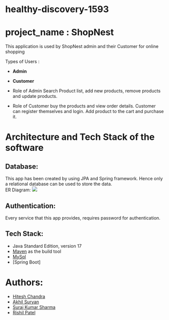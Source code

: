 # healthy-discovery-1593

# project_name : **ShopNest**

This application is used by ShopNest admin and their Customer for online shopping 

Types of Users :
* **Admin**
* **Customer**

* Role of Admin
Search Product list,
add new products,
remove products and update products.

* Role of Customer
buy the products and view order details.
Customer can register themselves and login.
Add product to the cart and purchase it.


# Architecture and Tech Stack of the software

## Database:
This app has been created by using JPA and Spring framework. Hence only a relational database can be used to store the data.
<br>
ER Diagram:
<img src="https://imgur.com/5tIDU5t.png" />


## Authentication:
Every service that this app provides, requires password for authentication.

## Tech Stack:
* Java Standard Edition, version 17
* [Maven](https://maven.apache.org/) as the build tool
* [MySql](https://jakarta.ee/specifications/persistence/3.0/)
* [Spring Boot]

# Authors:
* [Hitesh Chandra](https://github.com/HiteshChandra001)
* [Akhil Suryan](https://github.com/akhil368)
* [Suraj Kumar Sharma](https://github.com/geniusuraj)
* [Rishil Patel](https://github.com/rishilpatel157)
